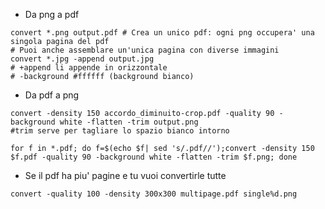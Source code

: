 * Da png a pdf

```
convert *.png output.pdf # Crea un unico pdf: ogni png occupera' una singola pagina del pdf 
# Puoi anche assemblare un'unica pagina con diverse immagini
convert *.jpg -append output.jpg 
# +append li appende in orizzontale 
# -background #ffffff (background bianco)
```
* Da pdf a png

```
convert -density 150 accordo_diminuito-crop.pdf -quality 90 -background white -flatten -trim output.png
#trim serve per tagliare lo spazio bianco intorno
```

```
for f in *.pdf; do f=$(echo $f| sed 's/.pdf//');convert -density 150 $f.pdf -quality 90 -background white -flatten -trim $f.png; done
```

* Se il pdf ha piu' pagine e tu vuoi convertirle tutte
```
convert -quality 100 -density 300x300 multipage.pdf single%d.png
```
